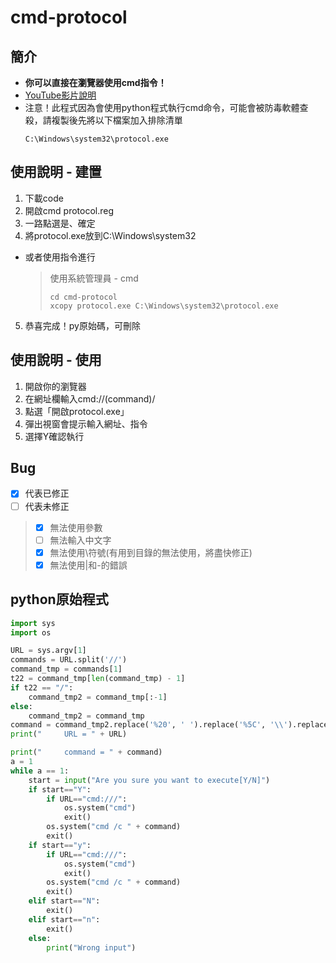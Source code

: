 # cmd-protocol
## 簡介
- **你可以直接在瀏覽器使用cmd指令！**
- [YouTube影片說明](https://youtu.be/PtJ_l8EhiEU)
- 注意！此程式因為會使用python程式執行cmd命令，可能會被防毒軟體查殺，請複製後先將以下檔案加入排除清單
  ```
  C:\Windows\system32\protocol.exe
  ```

## 使用說明 - 建置


1. 下載code
2. 開啟cmd protocol.reg
3. 一路點選是、確定
4. 將protocol.exe放到C:\Windows\system32
- 或者使用指令進行
  >使用系統管理員 - cmd
  >```batch
  >cd cmd-protocol
  >xcopy protocol.exe C:\Windows\system32\protocol.exe
  >```

5. 恭喜完成！py原始碼，可刪除


## 使用說明 - 使用
1. 開啟你的瀏覽器
2. 在網址欄輸入cmd://(command)/
3. 點選「開啟protocol.exe」
4. 彈出視窗會提示輸入網址、指令
5. 選擇Y確認執行

## Bug

- [x] 代表已修正
- [ ] 代表未修正
> - [x] 無法使用參數
> - [ ] 無法輸入中文字
> - [x] 無法使用\符號(有用到目錄的無法使用，將盡快修正)
> - [x] 無法使用|和-的錯誤

## python原始程式
```python
import sys
import os

URL = sys.argv[1]
commands = URL.split('//')
command_tmp = commands[1]
t22 = command_tmp[len(command_tmp) - 1]
if t22 == "/":
    command_tmp2 = command_tmp[:-1]
else:
    command_tmp2 = command_tmp
command = command_tmp2.replace('%20', ' ').replace('%5C', '\\').replace('%7C', '|').replace('-/', '-').replace('%25', '%')
print("     URL = " + URL)

print("     command = " + command)
a = 1
while a == 1:
    start = input("Are you sure you want to execute[Y/N]")
    if start=="Y":
        if URL=="cmd:///":
            os.system("cmd")
            exit()
        os.system("cmd /c " + command)
        exit()
    if start=="y":
        if URL=="cmd:///":
            os.system("cmd")
            exit()
        os.system("cmd /c " + command)
        exit()
    elif start=="N":
        exit()
    elif start=="n":
        exit()
    else:
        print("Wrong input")
```
